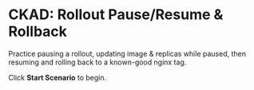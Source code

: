 # CKAD: Rollout Pause/Resume & Rollback

Practice pausing a rollout, updating image & replicas while paused, then resuming and rolling back to a known-good nginx tag.

Click **Start Scenario** to begin.
